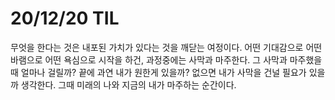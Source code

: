 # 20/12/20 TIL

무엇을 한다는 것은 내포된 가치가 있다는 것을 깨닫는 여정이다. 어떤 기대감으로 어떤 바램으로 어떤 욕심으로 시작을 하건, 과정중에는 사막과 마주한다. 그 사막과 마주했을 때 얼마나 걸릴까? 끝에 과연 내가 원한게 있을까? 없으면 내가 사막을 건널 필요가 있을까 생각한다. 그때 미래의 나와 지금의 내가 마주하는 순간이다.

